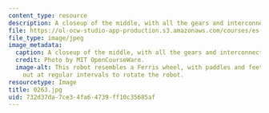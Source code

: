 ```yaml
---
content_type: resource
description: A closeup of the middle, with all the gears and interconnects.
file: https://ol-ocw-studio-app-production.s3.amazonaws.com/courses/es-293-lego-robotics-spring-2007/732d37da7ce34fa64739ff10c35685af_0263.jpg
file_type: image/jpeg
image_metadata:
  caption: A closeup of the middle, with all the gears and interconnects.
  credit: Photo by MIT OpenCourseWare.
  image-alt: This robot resembles a Ferris wheel, with paddles and feet extending
    out at regular intervals to rotate the robot.
resourcetype: Image
title: 0263.jpg
uid: 732d37da-7ce3-4fa6-4739-ff10c35685af
---
```

